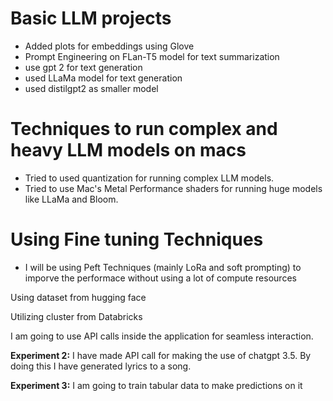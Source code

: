# Basic LLM projects
- Added plots for embeddings using Glove
- Prompt Engineering on FLan-T5 model for text summarization
- use gpt 2 for text generation
- used LLaMa model for text generation
- used distilgpt2 as smaller model

# Techniques to run complex and heavy LLM models on macs
- Tried to used quantization for running complex LLM models. 
- Tried to use Mac's Metal Performance shaders for running huge models like LLaMa and Bloom.

# Using Fine tuning Techniques
- I will be using Peft Techniques (mainly LoRa and soft prompting) to imporve the performace without using a lot of compute resources

Using dataset from hugging face

Utilizing cluster from Databricks 

I am going to use API calls inside the application for seamless interaction.


**Experiment 2:**
I have made API call for making the use of chatgpt 3.5. By doing this I have generated lyrics to a song.

**Experiment 3:**
I am going to train tabular data to make predictions on it


